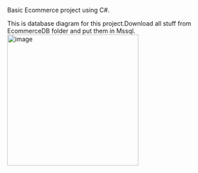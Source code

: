 Basic Ecommerce project using C#.


This is database diagram for this project.Download all stuff from EcommerceDB folder and put them in Mssql.
<img width="302" alt="image" src="https://github.com/user-attachments/assets/47a5ce4a-5efb-45d4-8c25-92168fe2b17d">
